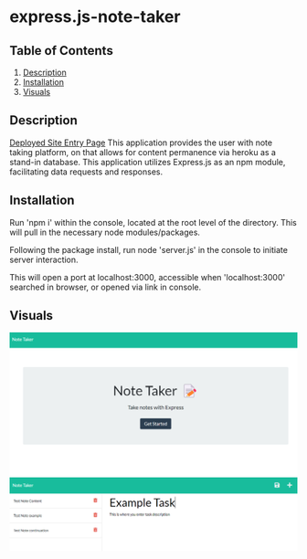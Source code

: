 # express.js-note-taker

## Table of Contents
1. [Description](#description)
2. [Installation](#installation)
3. [Visuals](#visuals)

## Description
[Deployed Site Entry Page](https://guarded-river-09087.herokuapp.com/)
This application provides the user with note taking platform, on that allows for content permanence via heroku as a stand-in database. This application utilizes Express.js as an npm module, facilitating data requests and responses.

## Installation
Run 'npm i' within the console, located at the root level of the directory. This will pull in the necessary node modules/packages.

Following the package install, run node 'server.js' in the console to initiate server interaction.

This will open a port at localhost:3000, accessible when 'localhost:3000' searched in browser, or opened via link in console.

## Visuals
![Entry Page](./images/indexScreenshot.png)
![Notes Page](./images/notesScreenshot.png)